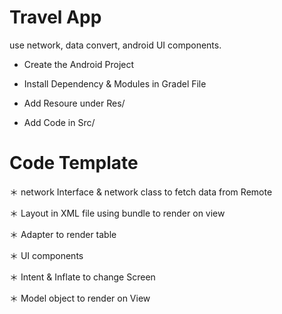 # Travel App
use network, data convert, android UI components.

* Create the Android Project

* Install Dependency & Modules in Gradel File

* Add Resoure under Res/

* Add Code in Src/

# Code Template

＊ network Interface & network class to fetch data from Remote

＊ Layout in XML file using bundle to render on view

＊ Adapter to render table

＊ UI components

＊ Intent & Inflate to change Screen

＊ Model object to render on View

